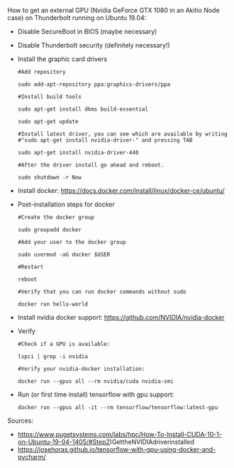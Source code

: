 How to get an external GPU (Nvidia GeForce GTX 1080 in an Akitio Node case) on Thunderbolt running on Ubuntu 19.04:

* Disable SecureBoot in BIOS (maybe necessary)

* Disable Thunderbolt security (definitely necessary!)

* Install the graphic card drivers
      
      #Add repository
      
      sudo add-apt-repository ppa:graphics-drivers/ppa

      #Install build tools
      
      sudo apt-get install dkms build-essential

      sudo apt-get update
      
      #Install latest driver, you can see which are available by writing
      #"sudo apt-get install nvidia-driver-" and pressing TAB
      
      sudo apt-get install nvidia-driver-440

      #After the driver install go ahead and reboot.
      
      sudo shutdown -r Now


* Install docker: https://docs.docker.com/install/linux/docker-ce/ubuntu/

* Post-installation steps for docker
       
      #Create the docker group
      
      sudo groupadd docker
      
      #Add your user to the docker group
      
      sudo usermod -aG docker $USER
      
      #Restart
      
      reboot
      
      #Verify that you can run docker commands without sudo
      
      docker run hello-world


* Install nvidia docker support: https://github.com/NVIDIA/nvidia-docker

* Verify

      #Check if a GPU is available:

      lspci | grep -i nvidia

      #Verify your nvidia-docker installation:

      docker run --gpus all --rm nvidia/cuda nvidia-smi


* Run (or first time install) tensorflow with gpu support:

      docker run --gpus all -it --rm tensorflow/tensorflow:latest-gpu 

Sources:

* https://www.pugetsystems.com/labs/hpc/How-To-Install-CUDA-10-1-on-Ubuntu-19-04-1405/#Step2)GettheNVIDIAdriverinstalled
* https://josehoras.github.io/tensorflow-with-gpu-using-docker-and-pycharm/
